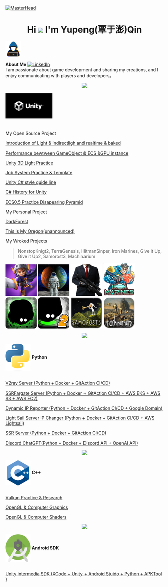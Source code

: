 [![MasterHead](https://i.pinimg.com/originals/77/ca/a3/77caa32884d735d439ade45ba37feaf2.gif)](https://arjuncvinod.github.io)
<h1 align="center">Hi <img src="https://media.giphy.com/media/hvRJCLFzcasrR4ia7z/giphy.gif" width="35"> I'm Yupeng(覃于澎)Qin </h1> 



<picture><img src="https://github.com/0xAbdulKhalid/0xAbdulKhalid/raw/main/assets/mdImages/about_me.gif" width = 50px align="center"></picture> 

**About Me** [![LinkedIn](https://img.shields.io/badge/LinkedIn-%230077B5.svg?logo=linkedin&logoColor=white)](https://www.linkedin.com/in/yupeng-qin-56334b173/)  
I am passionate about game development and sharing my creations, and I enjoy communicating with players and developers。
<p  align="center">
<img src="https://user-images.githubusercontent.com/73097560/115834477-dbab4500-a447-11eb-908a-139a6edaec5c.gif">             
<br>

<picture><img src="https://github.com/qinbatista/Pictures/blob/master/tu3gt6ysfxq71.png" width = 150px align="center"></picture>
  
#
  
My Open Source Project

[Introduction of Light & indirectligh and realtime & baked ](https://github.com/qinbatista/UnityLight3D)

[Performance bewtween GameObject & ECS &GPU instance  ](https://github.com/qinbatista/UnityLight3D)

[Unity 3D Light Practice ](https://github.com/qinbatista/UnityLightingSystem)

[Job System Practice & Template](https://github.com/qinbatista/Unity3DJobDemo)

[Unity C# style guide line](https://github.com/qinbatista/UnityCodeStyleGuide)

[C# History for Unity](https://github.com/qinbatista/UnityCSharp)

[ECS0.5 Practice Disapearing Pyramid](https://github.com/qinbatista/UnityECS0.5Pyramid)

My Personal Project

[DarkForest](https://github.com/qinbatista/Pictures/blob/master/output.gif)

[This is My Oregon(unannounced)]() 

My Wroked Projects
> NonstopKnigt2, TerraGenesis, HitmanSinper, Iron Marines, Give it Up, Give it Up2, Samorost3, Machinarium

<picture><img src="https://github.com/qinbatista/Pictures/blob/master/unnamed.png" width = 100px align="center"></picture>
<picture><img src="https://github.com/qinbatista/Pictures/blob/master/App-Icon.jpg" width = 100px align="center"></picture>
<picture><img src="https://github.com/qinbatista/Pictures/blob/master/11.png" width = 100px align="center"></picture>
<picture><img src="https://github.com/qinbatista/Pictures/blob/master/iron.png" width = 100px align="center"></picture>
<picture><img src="https://github.com/qinbatista/Pictures/blob/master/images.jpeg" width = 100px align="center"></picture>
<picture><img src="https://github.com/qinbatista/Pictures/blob/master/2.jpg" width = 100px align="center"></picture>
<picture><img src="https://github.com/qinbatista/Pictures/blob/master/aa.png" width = 100px align="center"></picture>
<picture><img src="https://github.com/qinbatista/Pictures/blob/master/3.png" width = 100px align="center"></picture>

<p  align="center">
<img src="https://user-images.githubusercontent.com/73097560/115834477-dbab4500-a447-11eb-908a-139a6edaec5c.gif">             
<br>
  
<picture><img src="https://github.com/qinbatista/Pictures/blob/master/py.png" width = 80px align="center"></picture> **Python**
##

[V2ray Server (Python + Docker + GitAction CI/CD)](https://github.com/qinbatista/Docker-V2rayServer)

[SSRFargate Server (Python + Docker + GitAction CI/CD + AWS EKS + AWS S3 + AWS EC2)](https://github.com/qinbatista/Docker-V2rayServer)

[Dynamic IP Reporter (Python + Docker + GitAction CI/CD + Google Domain)](https://github.com/qinbatista/Docker-V2rayServer)

[Light Sail Server IP Changer (Python + Docker + GitAction CI/CD + AWS Lightsail)](https://github.com/qinbatista/Docker-V2rayServer)

[SSR Server (Python + Docker + GitAction CI/CD)](https://github.com/qinbatista/Docker-SSRServer)

[Discord ChatGPT(Python + Docker + Discord API + OpenAI API)](https://github.com/qinbatista/DiscordChatGPT)

<p  align="center">
<img src="https://user-images.githubusercontent.com/73097560/115834477-dbab4500-a447-11eb-908a-139a6edaec5c.gif">             
<br>
  
<picture><img src="https://github.com/qinbatista/Pictures/blob/master/6132222.png" width = 80px align="center"></picture> **C++**
##

[Vulkan Practice & Research](https://github.com/qinbatista/CS559Vulkan)

[OpenGL & Computer Graphics](https://github.com/qinbatista/CS550IntroToComputerGrahpics)

[OpenGL & Computer Shaders](https://github.com/qinbatista/CS557ComputerGraphicsShaders)

<p  align="center">
<img src="https://user-images.githubusercontent.com/73097560/115834477-dbab4500-a447-11eb-908a-139a6edaec5c.gif">             
<br>
  
<picture><img src="https://github.com/qinbatista/Pictures/blob/master/a.png" width = 80px align="center"></picture> **Android SDK**
##
[Unity intermedia SDK (XCode + Unity + Android Stuido + Python + APKTool )](https://github.com/qinbatista/Android-MercurySDK)
